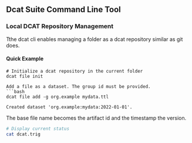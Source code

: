 
## Dcat Suite Command Line Tool


### Local DCAT Repository Management

Tthe dcat cli enables managing a folder as a dcat repository similar as git does.


#### Quick Example
```
# Initialize a dcat repository in the current folder
dcat file init

Add a file as a dataset. The group id must be provided.
```bash
dcat file add -g org.example mydata.ttl

Created dataset 'org.example:mydata:2022-01-01'.
```

The base file name becomes the artifact id and the timestamp the version.


```bash
# Display current status
cat dcat.trig
```






